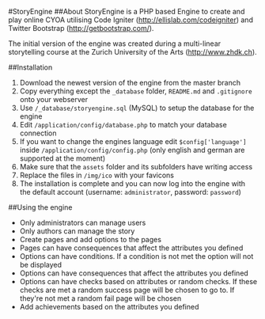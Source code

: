 #StoryEngine
##About
StoryEngine is a PHP based Engine to create and play online CYOA utilising Code Igniter (http://ellislab.com/codeigniter) and Twitter Bootstrap (http://getbootstrap.com/).

The initial version of the engine was created during a multi-linear storytelling course at the Zurich University of the Arts (http://www.zhdk.ch).

##Installation
1. Download the newest version of the engine from the master branch
2. Copy everything except the `_database` folder, `README.md` and `.gitignore` onto your webserver
3. Use `/_database/storyengine.sql` (MySQL) to setup the database for the engine
4. Edit `/application/config/database.php` to match your database connection
5. If you want to change the engines language edit `$config['language']` inside `/application/config/config.php` (only english and german are supported at the moment)
6. Make sure that the `assets` folder and its subfolders have writing access
7. Replace the files in `/img/ico` with your favicons
8. The installation is complete and you can now log into the engine with the default account (username: `administrator`, password: `password`)

##Using the engine
- Only administrators can manage users
- Only authors can manage the story
- Create pages and add options to the pages
- Pages can have consequences that affect the attributes you defined
- Options can have conditions. If a condition is not met the option will not be displayed
- Options can have consequences that affect the attributes you defined
- Options can have checks based on attributes or random checks. If these checks are met a random success page will be chosen to go to. If they're not met a random fail page will be chosen
- Add achievements based on the attributes you defined
